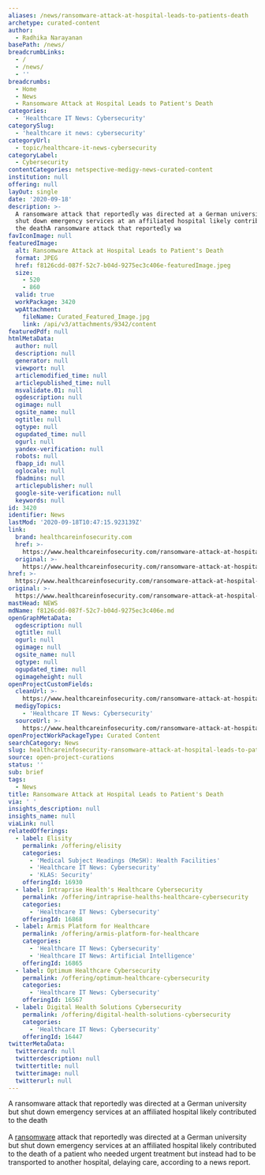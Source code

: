 ```yaml
---
aliases: /news/ransomware-attack-at-hospital-leads-to-patients-death
archetype: curated-content
author:
  - Radhika Narayanan
basePath: /news/
breadcrumbLinks:
  - /
  - /news/
  - ''
breadcrumbs:
  - Home
  - News
  - Ransomware Attack at Hospital Leads to Patient's Death
categories:
  - 'Healthcare IT News: Cybersecurity'
categorySlug:
  - 'healthcare it news: cybersecurity'
categoryUrl:
  - topic/healthcare-it-news-cybersecurity
categoryLabel:
  - Cybersecurity
contentCategories: netspective-medigy-news-curated-content
institution: null
offering: null
layOut: single
date: '2020-09-18'
description: >-
  A ransomware attack that reportedly was directed at a German university but
  shut down emergency services at an affiliated hospital likely contributed to
  the deathA ransomware attack that reportedly wa
favIconImage: null
featuredImage:
  alt: Ransomware Attack at Hospital Leads to Patient's Death
  format: JPEG
  href: f8126cdd-087f-52c7-b04d-9275ec3c406e-featuredImage.jpeg
  size:
    - 520
    - 860
  valid: true
  workPackage: 3420
  wpAttachment:
    fileName: Curated_Featured_Image.jpg
    link: /api/v3/attachments/9342/content
featuredPdf: null
htmlMetaData:
  author: null
  description: null
  generator: null
  viewport: null
  articlemodified_time: null
  articlepublished_time: null
  msvalidate.01: null
  ogdescription: null
  ogimage: null
  ogsite_name: null
  ogtitle: null
  ogtype: null
  ogupdated_time: null
  ogurl: null
  yandex-verification: null
  robots: null
  fbapp_id: null
  oglocale: null
  fbadmins: null
  articlepublisher: null
  google-site-verification: null
  keywords: null
id: 3420
identifier: News
lastMod: '2020-09-18T10:47:15.923139Z'
link:
  brand: healthcareinfosecurity.com
  href: >-
    https://www.healthcareinfosecurity.com/ransomware-attack-at-hospital-leads-to-patients-death-a-15010
  original: >-
    https://www.healthcareinfosecurity.com/ransomware-attack-at-hospital-leads-to-patients-death-a-15010
href: >-
  https://www.healthcareinfosecurity.com/ransomware-attack-at-hospital-leads-to-patients-death-a-15010
original: >-
  https://www.healthcareinfosecurity.com/ransomware-attack-at-hospital-leads-to-patients-death-a-15010
mastHead: NEWS
mdName: f8126cdd-087f-52c7-b04d-9275ec3c406e.md
openGraphMetaData:
  ogdescription: null
  ogtitle: null
  ogurl: null
  ogimage: null
  ogsite_name: null
  ogtype: null
  ogupdated_time: null
  ogimageheight: null
openProjectCustomFields:
  cleanUrl: >-
    https://www.healthcareinfosecurity.com/ransomware-attack-at-hospital-leads-to-patients-death-a-15010
  medigyTopics:
    - 'Healthcare IT News: Cybersecurity'
  sourceUrl: >-
    https://www.healthcareinfosecurity.com/ransomware-attack-at-hospital-leads-to-patients-death-a-15010
openProjectWorkPackageType: Curated Content
searchCategory: News
slug: healthcareinfosecurity-ransomware-attack-at-hospital-leads-to-patients-death
source: open-project-curations
status: ''
sub: brief
tags:
  - News
title: Ransomware Attack at Hospital Leads to Patient's Death
via: ' '
insights_description: null
insights_name: null
viaLink: null
relatedOfferings:
  - label: Elisity
    permalink: /offering/elisity
    categories:
      - 'Medical Subject Headings (MeSH): Health Facilities'
      - 'Healthcare IT News: Cybersecurity'
      - 'KLAS: Security'
    offeringId: 16930
  - label: Intraprise Health's Healthcare Cybersecurity
    permalink: /offering/intraprise-healths-healthcare-cybersecurity
    categories:
      - 'Healthcare IT News: Cybersecurity'
    offeringId: 16868
  - label: Armis Platform for Healthcare
    permalink: /offering/armis-platform-for-healthcare
    categories:
      - 'Healthcare IT News: Cybersecurity'
      - 'Healthcare IT News: Artificial Intelligence'
    offeringId: 16865
  - label: Optimum Healthcare Cybersecurity
    permalink: /offering/optimum-healthcare-cybersecurity
    categories:
      - 'Healthcare IT News: Cybersecurity'
    offeringId: 16567
  - label: Digital Health Solutions Cybersecurity
    permalink: /offering/digital-health-solutions-cybersecurity
    categories:
      - 'Healthcare IT News: Cybersecurity'
    offeringId: 16447
twitterMetaData:
  twittercard: null
  twitterdescription: null
  twittertitle: null
  twitterimage: null
  twitterurl: null
---
```

<p>A ransomware attack that reportedly was directed at a German university but shut down emergency services at an affiliated hospital likely contributed to the death<br><br>A <a href="https://ransomware.databreachtoday.com/">ransomware</a> attack that reportedly was directed at a German university but shut down emergency services at an affiliated hospital likely contributed to the death of a patient who needed urgent treatment but instead had to be transported to another hospital, delaying care, according to a news report.</p>